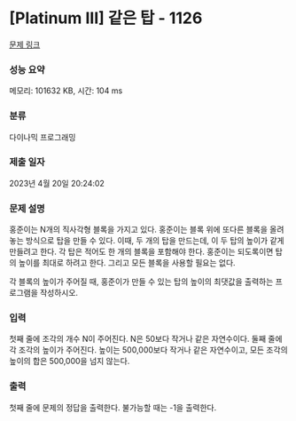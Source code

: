 # [Platinum III] 같은 탑 - 1126 

[문제 링크](https://www.acmicpc.net/problem/1126) 

### 성능 요약

메모리: 101632 KB, 시간: 104 ms

### 분류

다이나믹 프로그래밍

### 제출 일자

2023년 4월 20일 20:24:02

### 문제 설명

<p>홍준이는 N개의 직사각형 블록을 가지고 있다. 홍준이는 블록 위에 또다른 블록을 올려놓는 방식으로 탑을 만들 수 있다. 이때, 두 개의 탑을 만드는데, 이 두 탑의 높이가 같게 만들려고 한다. 각 탑은 적어도 한 개의 블록을 포함해야 한다. 홍준이는 되도록이면 탑의 높이를 최대로 하려고 한다. 그리고 모든 블록을 사용할 필요는 없다.</p>

<p>각 블록의 높이가 주어질 때, 홍준이가 만들 수 있는 탑의 높이의 최댓값을 출력하는 프로그램을 작성하시오.</p>

### 입력 

 <p>첫째 줄에 조각의 개수 N이 주어진다. N은 50보다 작거나 같은 자연수이다. 둘째 줄에 각 조각의 높이가 주어진다. 높이는 500,000보다 작거나 같은 자연수이고, 모든 조각의 높이의 합은 500,000을 넘지 않는다.</p>

### 출력 

 <p>첫째 줄에 문제의 정답을 출력한다. 불가능할 때는 -1을 출력한다.</p>

